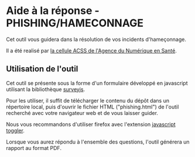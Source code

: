 # Aide à la réponse - PHISHING/HAMECONNAGE

Cet outil vous guidera dans la résolution de vos incidents d'hameçonnage.

Il a été realisé par [la cellule ACSS de l'Agence du Numérique en Santé](https://cyberveille-sante.gouv.fr/).

## Utilisation de l'outil

Cet outil se présente sous la forme d'un formulaire développé en javascript utilisant la bibliothèque [surveyjs](https://surveyjs.io/).

Pour les utiliser, il suffit de télécharger le contenu du dépôt dans un répertoire local, puis d'ouvrir le fichier HTML ("phishing.html") de l'outil recherché avec votre navigateur web et de vous laisser guider.

Nous vous recommandons d'utiliser firefox avec l'extension [javascript toggler](https://addons.mozilla.org/fr/firefox/addon/javascript-toggler/).

Lorsque vous aurez répondu à l'ensemble des questions, l'outil générera un rapport au format PDF.

